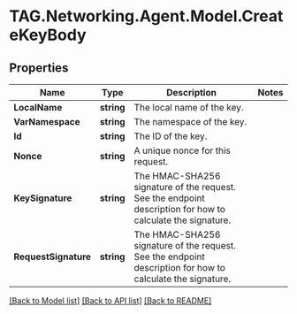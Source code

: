 # TAG.Networking.Agent.Model.CreateKeyBody

## Properties

Name | Type | Description | Notes
------------ | ------------- | ------------- | -------------
**LocalName** | **string** | The local name of the key. | 
**VarNamespace** | **string** | The namespace of the key. | 
**Id** | **string** | The ID of the key. | 
**Nonce** | **string** | A unique nonce for this request. | 
**KeySignature** | **string** | The HMAC-SHA256 signature of the request. See the endpoint description for how to calculate the signature.  | 
**RequestSignature** | **string** | The HMAC-SHA256 signature of the request. See the endpoint description for how to calculate the signature.  | 

[[Back to Model list]](../README.md#documentation-for-models) [[Back to API list]](../README.md#documentation-for-api-endpoints) [[Back to README]](../README.md)

